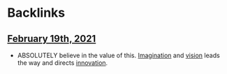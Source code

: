 
# Backlinks
## [February 19th, 2021](<February 19th, 2021.md>)
- ABSOLUTELY believe in the value of this. [Imagination]([imagination](<imagination.md>)) and [vision](<vision.md>) leads the way and directs [innovation](<innovation.md>).

